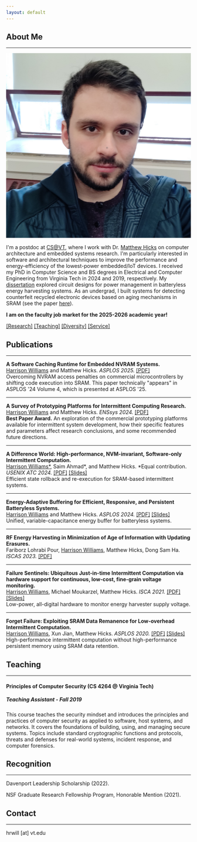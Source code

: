 ```yaml
---
layout: default
---
```


## About Me
---

<img class="profile-picture" src="files/profile.png">

I'm a postdoc at [CS@VT](https://cs.vt.edu/), where I work with Dr. [Matthew Hicks](https://impedimenttoprogress.com/) on computer architecture and embedded systems research. I'm particularly interested in software and architectural techniques to improve the performance and energy-efficiency of the lowest-power embedded/IoT devices. I received my PhD in Computer Science and BS degrees in Electrical and Computer Engineering from Virginia Tech in 2024 and 2019, respectively. My [dissertation](https://harriswms.github.io/files/Dissertation.pdf) explored circuit designs for power management in batteryless energy harvesting systems. As an undergrad, I built systems for detecting counterfeit recycled electronic devices based on aging mechanisms in SRAM (see the paper [here](https://harriswms.github.io/files/SiliconDatingArxiv.pdf)).

<b>I am on the faculty job market for the 2025-2026 academic year!</b>

[\[Research\]](https://harriswms.github.io/files/Research.pdf) [\[Teaching\]](https://harriswms.github.io/files/Teaching.pdf) [\[Diversity\]](https://harriswms.github.io/files/Diversity.pdf) [\[Service\]](https://harriswms.github.io/files/Service.pdf)

## Publications
---

<b>A Software Caching Runtime for Embedded NVRAM Systems.</b>
<br>
<u>Harrison Williams</u> and Matthew Hicks. <i>ASPLOS 2025.</i>
[\[PDF\]](https://harriswms.github.io/files/SwapRAM.pdf)
<br>
Overcoming NVRAM access penalties on commercial microcontrollers by shifting code execution into SRAM. This paper technically "appears" in ASPLOS '24 Volume 4, which is presented at ASPLOS '25.

---

<b>A Survey of Prototyping Platforms for Intermittent Computing Research.</b>
<br>
<u>Harrison Williams</u> and Matthew Hicks. <i>ENSsys 2024.</i>
[\[PDF\]](https://harriswms.github.io/files/IntermittentSurvey.pdf)
<br>
<b>Best Paper Award.</b>
An exploration of the commercial prototyping platforms available for intermittent system development, how their specific features and parameters affect research conclusions, and some recommended future directions.

---

<b>A Difference World: High-performance, NVM-invariant, Software-only Intermittent Computation.</b>
<br>
<u>Harrison Williams*</u>, Saim Ahmad\*, and Matthew Hicks. *Equal contribution. <i>USENIX ATC 2024.</i>
[\[PDF\]](https://harriswms.github.io/files/Camel.pdf)
[\[Slides\]](https://harriswms.github.io/files/CamelSlides.pdf)
<br>
Efficient state rollback and re-execution for SRAM-based intermittent systems.

---

<b>Energy-Adaptive Buffering for Efficient, Responsive, and Persistent Batteryless Systems.</b>
<br>
<u>Harrison Williams</u> and Matthew Hicks. <i>ASPLOS 2024.</i>
[\[PDF\]](https://harriswms.github.io/files/React.pdf)
[\[Slides\]](https://harriswms.github.io/files/ReactSlides.pdf)
<br>
Unified, variable-capacitance energy buffer for batteryless systems.

---

<b>RF Energy Harvesting in Minimization of Age of Information with Updating Erasures.</b>
<br>
Fariborz Lohrabi Pour, <u>Harrison Williams</u>, Matthew Hicks, Dong Sam Ha. <i>ISCAS 2023.</i>
[\[PDF\]](https://harriswms.github.io/files/Iscas2023.pdf)
<br>

---

<b>Failure Sentinels: Ubiquitous Just-in-time Intermittent Computation via hardware support for continuous, low-cost, fine-grain voltage monitoring.</b>
<br>
<u>Harrison Williams</u>, Michael Moukarzel, Matthew Hicks. <i>ISCA 2021.</i>
[\[PDF\]](https://harriswms.github.io/files/FailureSentinels.pdf)
[\[Slides\]](https://harriswms.github.io/files/FailureSentinelsSlides.pdf)
<br>
Low-power, all-digital hardware to monitor energy harvester supply voltage.

---

<b>Forget Failure: Exploiting SRAM Data Remanence for Low-overhead Intermittent Computation.</b>
<br>
<u>Harrison Williams</u>, Xun Jian, Matthew Hicks. <i>ASPLOS 2020.</i>
[\[PDF\]](https://harriswms.github.io/files/ForgetFailure.pdf)
[\[Slides\]](https://harriswms.github.io/files/ForgetFailureSlides.pdf)
<br>
High-performance intermittent computation without high-performance persistent memory using SRAM data retention.

## Teaching
---

#### Principles of Computer Security (CS 4264 @ Virginia Tech)
##### Teaching Assistant - Fall 2019
This course teaches the security mindset and introduces the principles and practices of computer security as applied to software, host systems, and networks. It covers the foundations of building, using, and managing secure systems. Topics include standard cryptographic functions and protocols, threats and defenses for real-world systems, incident response, and computer forensics.

## Recognition
---

Davenport Leadership Scholarship (2022).

NSF Graduate Research Fellowship Program, Honorable Mention (2021).

## Contact
---
hrwill \[at\] vt.edu
